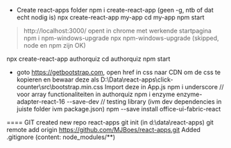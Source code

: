 * Create react-apps folder
npm i create-react-app (geen -g, ntb of dat echt nodig is)
npx create-react-app my-app
cd my-app
npm start
> http://localhost:3000/ opent in chrome met werkende startpagina
npm i npm-windows-upgrade
npx npm-windows-upgrade (skipped, node en npm zijn OK)

npx create-react-app authorquiz
cd authorquiz
npm start
* goto https://getbootstrap.com, open href in css naar CDN om de css te kopieren en bewaar deze als D:\Data\react-apps\click-counter\src\bootstrap.min.css
Import deze in App.js
npm i underscore // voor array functionaliteiten in authorquiz
npm i enzyme enzyme-adapter-react-16 --save-dev // testing library (ivm dev dependencies in juiste folder ivm package.json)
npm --save install office-ui-fabric-react

==== GIT created new repo react-apps
git init (in d:\data\react-apps)
git remote add origin https://github.com/MJBoes/react-apps.git
Added .gitignore (content: node_modules/**)

